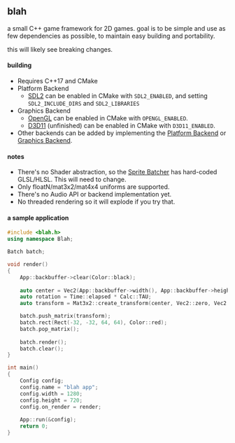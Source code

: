 ## blah
a small C++ game framework for 2D games.
goal is to be simple and use as few dependencies as possible, to maintain easy building and portability.

this will likely see breaking changes.

#### building
 - Requires C++17 and CMake
 - Platform Backend
	- [SDL2](https://github.com/NoelFB/blah/blob/master/private/blah/internal/platform_backend_sdl2.cpp) can be enabled in CMake with `SDL2_ENABLED`, and setting `SDL2_INCLUDE_DIRS` and `SDL2_LIBRARIES`
 - Graphics Backend
	- [OpenGL](https://github.com/NoelFB/blah/blob/master/private/blah/internal/graphics_backend_gl.cpp) can be enabled in CMake with `OPENGL_ENABLED`.
	- [D3D11](https://github.com/NoelFB/blah/blob/master/private/blah/internal/graphics_backend_d3d11.cpp) (unfinished) can be enabled in CMake with `D3D11_ENABLED`.
 - Other backends can be added by implementing the [Platform Backend](https://github.com/NoelFB/blah/blob/master/private/blah/internal/platform_backend.h) or [Graphics Backend](https://github.com/NoelFB/blah/blob/master/private/blah/internal/graphics_backend.h).

#### notes
 - There's no Shader abstraction, so the [Sprite Batcher](https://github.com/NoelFB/blah/blob/master/public/blah/drawing/batch.h) has hard-coded GLSL/HLSL. This will need to change.
 - Only floatN/mat3x2/mat4x4 uniforms are supported.
 - There's no Audio API or backend implementation yet.
 - No threaded rendering so it will explode if you try that.

#### a sample application

```cpp
#include <blah.h>
using namespace Blah;

Batch batch;

void render()
{
	App::backbuffer->clear(Color::black);
	
	auto center = Vec2(App::backbuffer->width(), App::backbuffer->height()) / 2;
	auto rotation = Time::elapsed * Calc::TAU;
	auto transform = Mat3x2::create_transform(center, Vec2::zero, Vec2::one, rotation);

	batch.push_matrix(transform);
	batch.rect(Rect(-32, -32, 64, 64), Color::red);
	batch.pop_matrix();
	
	batch.render();
	batch.clear();
}

int main()
{
	Config config;
	config.name = "blah app";
	config.width = 1280;
	config.height = 720;
	config.on_render = render;
	
	App::run(&config);
	return 0;
}

```
